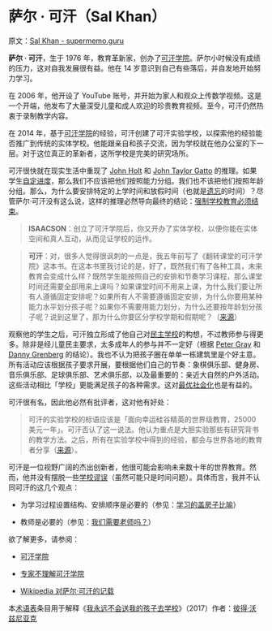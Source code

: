 # 萨尔 · 可汗（Sal Khan）

原文：[Sal Khan - supermemo.guru](https://supermemo.guru/wiki/Sal_Khan)

**萨尔 · 可汗**，生于 1976 年，教育革新家，创办了[可汗学院](https://supermemo.guru/wiki/Khan_Academy)。萨尔小时候没有成绩的压力，这对自我发展很有益。他在 14 岁意识到自己有些落后，并自发地开始努力学习。

在 2006 年，他开设了 YouTube 账号，并开始为家人和观众上传数学视频。这是一个开端，他发布了大量深受儿童和成人欢迎的珍贵教育视频。至今，可汗仍然热衷于录制教学内容。

在 2014 年，基于[可汗学院](https://supermemo.guru/wiki/Khan_Academy)的经验，可汗创建了可汗实验学校，以探索他的经验能否推广到传统的实体学校。他能跟亲自和孩子交流，因为学校就在他办公室的下一层。对于这位真正的革新者，这所学校是完美的研究场所。

可汗很快就在现实生活中重现了 [John Holt](https://supermemo.guru/wiki/John_Holt) 和 [John Taylor Gatto](https://supermemo.guru/wiki/John_Taylor_Gatto) 的推理。如果学生[自定进度](https://supermemo.guru/wiki/Self-paced)，那么我们不应该把他们按照能力分组。我们也不该把他们按照年龄分组。那么，为什么要安排特定的上学时间和放假时间（也就是[遗忘](https://supermemo.guru/wiki/Forgetting)的时间）？尽管萨尔·可汗没有这么说，这样的推理必然导向最终的结论：[强制学校教育必须结束](https://supermemo.guru/wiki/Compulsory_schooling_must_end)。

> **ISAACSON**：创立了可汗学院后，你又开办了实体学校，以便你能在实体空间和真人互动，从而见证学校的运作。

> **可汗**：对，很多人觉得很讽刺的一点是，我五年前写了《翻转课堂的可汗学院》这本书。在这本书里我讨论的是，好了，既然我们有了各种工具，未来教育会变成什么样？既然学生能按照自己的安排和节奏学习课程，那么课堂时间还需要全部用来上课吗？如果课堂时间不用来上课，为什么我们要让所有人遵循固定安排呢？如果所有人不需要遵循固定安排，为什么你要用某种能力水平划分孩子呢？如果你不需要用能力划分，为什么还要按年龄划分孩子呢？说到这里了，那为什么你要区分学校学期和假期呢？（[来源](http://transcripts.cnn.com/TRANSCRIPTS/1904/18/ampr.01.html)）

观察他的学生之后，可汗独立形成了他自己对[民主学校](https://supermemo.guru/wiki/Democratic_school)的构想，不过教师参与得更多。除非是经儿童民主要求，太多成年人的参与并不一定好（根据 [Peter Gray](https://supermemo.guru/wiki/Peter_Gray) 和 [Danny Grenberg](https://supermemo.guru/wiki/Danny_Greenberg) 的结论）。我也不认为把孩子圈在单单一栋建筑里是个好主意。所有活动应该根据孩子要求开展，要根据他们自己的节奏：象棋俱乐部、健身房、音乐俱乐部、足球俱乐部、艺术俱乐部，以及最重要的：亲近大自然的户外活动。这些活动相比「学校」更能满足孩子的各种需求。这对[最优社会化](https://supermemo.guru/wiki/Optimum_socialization)也是有益的。

可汗很有名，因此他必然有批评者，这对他有好处：

> 可汗的实验学校的标语应该是「面向幸运硅谷精英的世界级教育，25000 美元一年」。可汗否认了这一说法。他认为重点是大胆实验那些有研究背书的教学方法。之后，所有在实验学校中得到的经验，都会与世界各地的教育者分享（[来源](https://www.npr.org/sections/ed/2016/06/30/476193095/from-youtube-pioneer-sal-khan-a-school-with-real-classrooms)）。

可汗是一位视野广阔的杰出创新者，他很可能会影响未来数十年的世界教育。然而，他并没有摆脱一些[学校谬误](https://supermemo.guru/wiki/School_mythology)（虽然可能只是时间问题）。具体而言，我并不认同可汗的这几个观点：

- 为学习过程设置结构、安排顺序是必要的（参见：[学习的盖房子比喻](https://supermemo.guru/wiki/House_building_metaphor_of_learning)）

- 教师是必要的（参见：[我们需要老师吗？](https://supermemo.guru/wiki/Do_we_need_teachers%3F)）

欲了解更多，请参阅：

- [可汗学院](https://supermemo.guru/wiki/Khan_Academy)

- [专家不理解可汗学院](https://supermemo.guru/wiki/Experts_do_not_understand_Khan_Academy)

- [Wikipedia 对萨尔·可汗的记载](https://en.wikipedia.org/wiki/Sal_Khan)

本[术语表](https://supermemo.guru/wiki/Glossary)条目用于解释《[我永远不会送我的孩子去学校](https://supermemo.guru/wiki/Problem_of_Schooling)》（2017）作者：[彼得·沃兹尼亚克](https://supermemo.guru/wiki/Piotr_Wozniak)